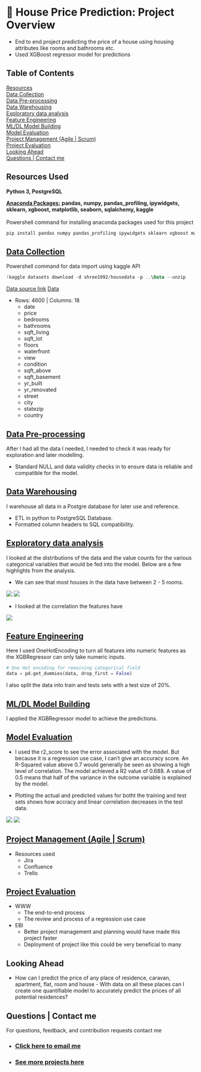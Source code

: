 # 🏡 House Price Prediction: Project Overview
* End to end project predicting the price of a house using housing attributes like rooms and bathrooms etc.
* Used XGBoost regressor model for predictions 

## Table of Contents 
[Resources](#resources)<br>
[Data Collection](#DataCollection)<br>
[Data Pre-processing](#DataPre-processing)<br>
[Data Warehousing](#DataWarehousing)<br>
[Exploratory data analysis](#EDA)<br>
[Feature Engineering](#FeatEng)<br>
[ML/DL Model Building](#ModelBuild)<br>
[Model Evaluation](#ModelEval)<br>
[Project Management (Agile | Scrum)](#Prjmanage)<br>
[Project Evaluation](#PrjEval)<br>
[Looking Ahead](#Lookahead)<br>
[Questions | Contact me ](#Lookahead)<br>

<a name="Resources"></a>  

## Resources Used
**Python 3, PostgreSQL** 

[**Anaconda Packages:**](requirements.txt) **pandas, numpy, pandas_profiling, ipywidgets, sklearn, xgboost, matplotlib, seaborn, sqlalchemy, kaggle** <br><br>
Powershell command for installing anaconda packages used for this project  
```powershell
pip install pandas numpy pandas_profiling ipywidgets sklearn xgboost matplotlib seaborn sqlalchemy kaggle psycopg2 ipykernel
```
<a name="DataCollection"></a>  

## [Data Collection](Code/P5_Code.ipynb)
Powershell command for data import using kaggle API <br>
```powershell
!kaggle datasets download -d shree1992/housedata -p ..\Data --unzip 
```
[Data source link](https://www.kaggle.com/shree1992/housedata)
[Data](Data/data.csv)
*  Rows: 4600 | Columns: 18
    *  date           
    *  price          
    *  bedrooms       
    *  bathrooms      
    *  sqft_living    
    *  sqft_lot       
    *  floors         
    *  waterfront     
    *  view           
    *  condition      
    *  sqft_above     
    *  sqft_basement  
    *  yr_built       
    *  yr_renovated   
    *  street         
    *  city           
    *  statezip       
    *  country        
          
                     

<a name="DataPre-processing"></a>  

## [Data Pre-processing](Code/P5_Code.ipynb)
After I had all the data I needed, I needed to check it was ready for exploration and later modelling.   
*   Standard NULL and data validity checks in to ensure data is reliable and compatible for the model.  

<a name="DataWarehousing"></a>

## [Data Warehousing](Code/P5_Code.ipynb)
I warehouse all data in a Postgre database for later use and reference.

*   ETL in python to PostgreSQL Database.
*   Formatted column headers to SQL compatibility.  

<a name="EDA"></a>  

## [Exploratory data analysis](Code/P7_Code.ipynb) 
I looked at the distributions of the data and the value counts for the various categorical variables that would be fed into the model. Below are a few highlights from the analysis.
* We can see that most houses in the data have between 2 - 5 rooms. 
<img src="images/categoricalfeatures_countdistrib.png" />
<img src="images/categoricalfeatures_distrib.png" />

*   I looked at the correlation the features have
<img src="images/correlation.png" />

<!-- <a name="Dataviz"></a>  

## [Data Visualisation & Analytics](https://app.powerbi.com/view?r=eyJrIjoiNDExYjQ0OTUtNWI5MC00OTQ5LWFlYmUtYjNkMzE1YzE2NmE0IiwidCI6IjYyZWE3MDM0LWI2ZGUtNDllZS1iZTE1LWNhZThlOWFiYzdjNiJ9&pageName=ReportSection)
[View Interactive Dashboard](https://app.powerbi.com/view?r=eyJrIjoiNDExYjQ0OTUtNWI5MC00OTQ5LWFlYmUtYjNkMzE1YzE2NmE0IiwidCI6IjYyZWE3MDM0LWI2ZGUtNDllZS1iZTE1LWNhZThlOWFiYzdjNiJ9&pageName=ReportSection)
*   I created an interactive dashboard to deploy the machine learning model to benefit the business.
*   I visualised various key features and highlighted their overall correlation to a customer’s churn. 

<a name="Busintelli"></a>  

## Business Intelligence
On Page 2 of the interactive dashboard, I have provided the stake holders with the new customer names and the customers that are likely to churn due to their characteristics.

*   These customers can be offered subsidised deals and incentives to keep them on
*   Greater engagement with customers could keep some customers on board 
*   Providing quality customer service can also provide customers with long term value and appreciation for the business
*   The complaints team should pay particular attention to complaints from customers who are predicted to churn.
- 96% of unhappy customers don’t complain and 91% of those will simply leave and never come back? -->

<a name="FeatEng"></a>  

## [Feature Engineering](Code/P2_Code.ipynb) 
Here I used OneHotEncoding to turn all features into numeric features as the XGBRegressor can only take numeric inputs. 
```python
# One Hot encoding for remaining categorical field 
data = pd.get_dummies(data, drop_first = False)
```
I also split the data into train and tests sets with a test size of 20%.

<a name="ModelBuild"></a> 

## [ML/DL Model Building](Code/P11_Code.ipynb)

I applied the XGBRegressor model to achieve the predictions. 
<!-- I tried eight different models:
*   **KN Neighbors Classifier** 
*   **Linear SVC** 
*   **Decision Tree Classifier** 
*   **Random Forest Classifier**
*   **XGB Regressor** 
*   **AdaBoost Classifier**  
*   **Gaussian NB** 
*   **Quadratic Discriminant Analysis** 

<img src="images/Crossvalidation.png" /> -->

<!-- <a name="ModelPerf"></a> 

## [Model performance](Code/P11_Code.ipynb)
The Quadratic Discriminant Analysis model outperformed the other approaches on the test and validation sets. 
*   **Quadratic Discriminant Analysis** : Accuracy = 96% 

<a name="ModelOpt"></a> 

## [Model Optimisation](Code/P11_Code.ipynb)
In this step, I used GridsearchCV to find the best parameters to optimise the performance of the model.
Using the best parameters, I improved the model accuracy by **1%**

*   **Quadratic Discriminant Analysis** : Accuracy = 97% | MSE = 0.03 | RMSE = 0.17 (2dp) -->

<a name="ModelEval"></a> 

## [Model Evaluation](Code/P4_Code.ipynb)
*   I used the r2_score to see the error associated with the model. But because it is a regression use case, I can’t give an accuracy score. 
An R-Squared value above 0.7 would generally be seen as showing a high level of correlation. The model achieved a R2 value of 0.688.
A value of 0.5 means that half of the variance in the outcome variable is explained by the model.

*   Plotting the actual and predicted values for botht the training and test sets shows how accracy and linear correlation decreases in the test data. 
<img src="images/trainevaluation.png" />
<img src="images/testevaluation.png" />
<!-- <img src="images/Confusionmatrix.png" /> -->

<!-- <a name="ModelProd"></a> 

## [Model Productionisation](Code/P11_Code.ipynb)
*   A confusion matrix showing the accuracy score of 97.25% achieved by the model. 
<img src="images/Confusionmatrix.png" />

<a name="ModelDeploy"></a> 

## [Deployment](https://app.powerbi.com/view?r=eyJrIjoiNDExYjQ0OTUtNWI5MC00OTQ5LWFlYmUtYjNkMzE1YzE2NmE0IiwidCI6IjYyZWE3MDM0LWI2ZGUtNDllZS1iZTE1LWNhZThlOWFiYzdjNiJ9&pageName=ReportSection)
I built a flask REST API endpoint that was hosted on a local webserver before AWS EC2 deployment. The API endpoint takes in a request value; height and weight and returns predicted BMI index. I also optimised and formatted the frontend using HTML and CSS.  -->

<a name="Prjmanage"></a> 

## [Project Management (Agile | Scrum)](https://www.atlassian.com/software/jira)
* Resources used
    * Jira
    * Confluence
    * Trello 

<a name="PrjEval"></a> 

## [Project Evaluation](Presentation/P11Presentation.pptx) 
*   WWW
    *   The end-to-end process
    *   The review and process of a regression use case 
*   EBI 
    *   Better project management and planning would have made this project faster
    *   Deployment of project like this could be very beneficial to many 

<a name="Lookahead"></a> 

## Looking Ahead
*   How can I predict the price of any place of residence, caravan, apartment, flat, room and house - With data on all these places can I create one quantifiable model to accurately predict the prices of all potential residences? 

<a name="Questions"></a> 

## Questions | Contact me 
For questions, feedback, and contribution requests contact me
* ### [Click here to email me](mailto:contactmattithyahu@gmail.com) 
* ### [See more projects here](https://mattithyahudata.github.io/)

 


